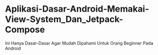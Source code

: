 # Aplikasi-Dasar-Android-Memakai-View-System_Dan_Jetpack-Compose
Ini Hanya Dasar-Dasar Agar Mudah Dipahami Untuk Orang Beginner Pada Android
